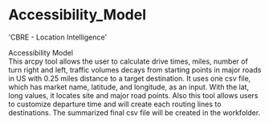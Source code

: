 # Accessibility_Model

'CBRE - Location Intelligence'

Accessibility Model <br>
This arcpy tool allows the user to calculate drive times, miles, number of turn right and left, traffic volumes
decays from starting points in major roads in US with 0.25 miles distance to a target destination. It uses one 
csv file, which has market name, latitude, and longitude, as an input. With the lat, long values, it locates
site and major road points. Also this tool allows users to customize departure time and will create each routing 
lines to destinations. The summarized final csv file will be created in the workfolder.
